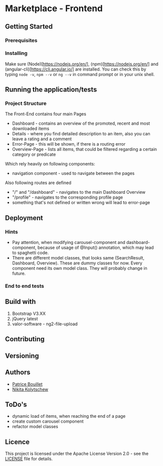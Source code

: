 # Marketplace - Frontend

## Getting Started
### Prerequisites
### Installing
Make sure (Node)[https://nodejs.org/en/], (npm)[https://nodejs.org/en/] and (angular-cli)[https://cli.angular.io/] are installed. 
You can check this by typing ```node -v```, ```npm --v``` or ```ng --v``` in command prompt or in your unix shell.


## Running the application/tests
### Project Structure
The Front-End contains four main Pages
* Dashboard - contains an overview of the promoted, recent and most downloaded items
* Details - where you find detailed description to an item, also you can leave a rating and a comment
* Error-Page - this will be shown, if there is a routing error
* Overview-Page - lists all items, that could be filtered regarding a certain category or predicate

Which rely heavily on following components:
* navigation component - used to navigate between the pages

Also following routes are defined
* "/" and "/dashboard" - navigates to the main Dashboard Overview 
* "/profile" - navigates to the corresponding profile page
* something that's not defined or written wrong will lead to error-page

## Deployment
### Hints
* Pay attention, when modifying carousel-component and dashboard-component, because of usage of @Input() annotation, which may lead to spaghetti code.
* There are different model classes, that looks same (SearchResult, Dashboard, Overview). These are dummy classes for now. Every component need its own model class. They will probably change in future.


### End to end tests

## Build with
1. Bootstrap V3.XX
2. jQuery latest
3. valor-software - ng2-file-upload

## Contributing

## Versioning

## Authors
* [Patrice Bouillet](https://github.com/pbouillet)
* [Nikita Kolytschew](https://github.com/nkolytschew)

## ToDo's
* dynamic load of items, when reaching the end of a page
* create custom carousel component
* refactor model classes

## Licence
This project is licensed under the Apache License Version 2.0 - see the [LICENSE](LICENSE) file for details.